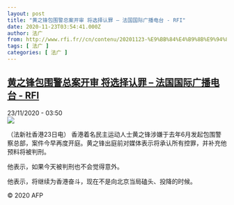 ```yaml
---
layout: post
title: "黄之锋包围警总案开审 将选择认罪 – 法国国际广播电台 - RFI"
date: 2020-11-23T03:54:41.000Z
author: 法广
from: http://www.rfi.fr//cn/contenu/20201123-%E9%BB%84%E4%B9%8B%E9%94%8B%E5%8C%85%E5%9B%B4%E8%AD%A6%E6%80%BB%E6%A1%88%E5%BC%80%E5%AE%A1-%E5%B0%86%E9%80%89%E6%8B%A9%E8%AE%A4%E7%BD%AA
tags: [ 法广 ]
categories: [ 法广 ]
---
```

<!--1606103681000-->
[黄之锋包围警总案开审 将选择认罪 – 法国国际广播电台 - RFI](http://www.rfi.fr//cn/contenu/20201123-%E9%BB%84%E4%B9%8B%E9%94%8B%E5%8C%85%E5%9B%B4%E8%AD%A6%E6%80%BB%E6%A1%88%E5%BC%80%E5%AE%A1-%E5%B0%86%E9%80%89%E6%8B%A9%E8%AE%A4%E7%BD%AA)
------

<div>
<div>23/11/2020 - 03:50</div><img src="https://s.rfi.fr/media/display/25f13b7e-2d38-11eb-b833-005056a964fe/w:310/p:16x9/int0004b.201123105002.jpg"><div class="t-content__body u-clearfix">            <p>（法新社香港23日电）    香港着名民主运动人士黄之锋涉嫌于去年6月发起包围警察总部，案件今早再度开庭。黄之锋出庭前对媒体表示将承认所有控罪，并补充他预料将被判刑。</p><p>    他表示，如果今天被判刑也不会觉得意外。</p><p>    他表示，将继续为香港奋斗，现在不是向北京当局磕头、投降的时候。</p>            <p class="t-copyright">© 2020 AFP</p>        </div>
</div>
